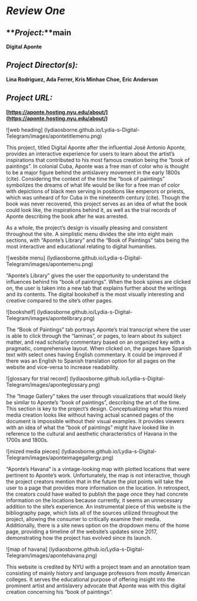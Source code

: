 # **_Review One_**

## **_Project:_**main
**Digital Aponte**

## **_Project Director(s):_**
**Lina Rodriguez, Ada Ferrer, Kris Minhae Choe, Eric Anderson**

## **_Project URL:_**
**[https://aponte.hosting.nyu.edu/about/] (https://aponte.hosting.nyu.edu/about/)**

![web heading] (lydiaosborne.github.io/Lydia-s-Digital-Telegram/images/apontetitlemenu.png)

This project, titled Digital Aponte after the influential José Antonio Aponte, provides an interactive experience for users to learn about the artist’s inspirations that contributed to his most famous creation being the “book of paintings”. In colonial Cuba, Aponte was a free man of color who is thought to be a major figure behind the antislavery movement in the early 1800s (cite).  Considering the context of the time the “book of paintings” symbolizes the dreams of what life would be like for a free man of color with depictions of black men serving in positions like emperors or priests, which was unheard of for Cuba in the nineteenth century (cite). Though the book was never recovered, this project serves as an idea of what the book could look like, the inspirations behind it, as well as the trial records of Aponte describing the book after he was arrested. 

As a whole, the project’s design is visually pleasing and consistent throughout the site. A simplistic menu divides the site into eight main sections, with “Aponte’s Library” and the “Book of Paintings” tabs being the most interactive and educational relating to digital humanities.

![wesbite menu] (lydiaosborne.github.io/Lydia-s-Digital-Telegram/images/apontemenu.png)

“Aponte’s Library” gives the user the opportunity to understand the influences behind his “book of paintings”. When the book spines are clicked on, the user is taken into a new tab that explains further about the writings and its contents. The digital bookshelf is the most visually interesting and creative compared to the site’s other pages.

![bookshelf] (lydiaosborne.github.io/Lydia-s-Digital-Telegram/images/apontelibrary.png)

The “Book of Paintings” tab portrays Aponte’s trial transcript where the user is able to click through the “laminas”, or pages, to learn about its subject matter, and read scholarly commentary based on an organized key with a pragmatic, comprehensive layout. When clicked on, the pages have Spanish text with select ones having English commentary. It could be improved if there was an English to Spanish translation option for all pages on the website and vice-versa to increase readability. 

![glossary for trial record] (lydiaosborne.github.io/Lydia-s-Digital-Telegram/images/aponteglossary.png)

The “Image Gallery” takes the user through visualizations that would likely be similar to Aponte’s “book of paintings”, describing the art of the time. This section is key to the project’s design. Conceptualizing what this mixed media creation looks like without having actual scanned pages of the document is impossible without their visual examples. It provides viewers with an idea of what the “book of paintings” might have looked like in reference to the cultural and aesthetic characteristics of Havana in the 1700s and 1800s. 

![mized media pieces] (lydiaosborne.github.io/Lydia-s-Digital-Telegram/images/aponteimagegallergy.png)

“Aponte’s Havana” is a vintage-looking map with plotted locations that were pertinent to Aponte’s work. Unfortunately, the map is not interactive, though the project creators mention that in the future the plot points will take the user to a page that provides more information on the location. In retrospect, the creators could have waited to publish the page once they had concrete information on the locations because currently, it seems an unnecessary addition to the site’s experience. 
An instrumental piece of this website is the bibliography page, which lists all of the sources utilized throughout the project, allowing the consumer to critically examine their media. Additionally, there is a site news option on the dropdown menu of the home page, providing a timeline of the website’s updates since 2017, demonstrating how the project has evolved since its launch.

![map of havana] (lydiaosborne.github.io/Lydia-s-Digital-Telegram/images/apontehavana.png)

This website is credited by NYU with a project team and an annotation team consisting of mainly history and language professors from mostly American colleges. It serves the educational purpose of offering insight into the prominent artist and antislavery advocate that Aponte was with this digital creation concerning his “book of paintings”.



